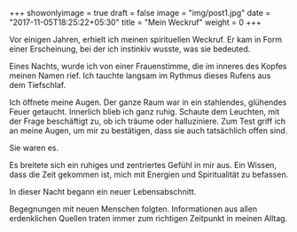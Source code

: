 +++
showonlyimage = true
draft = false
image = "img/post1.jpg"
date = "2017-11-05T18:25:22+05:30"
title = "Mein Weckruf"
weight = 0
+++

Vor einigen Jahren, erhielt ich meinen spirituellen Weckruf. Er kam in Form
einer Erscheinung, bei der ich instinkiv wusste, was sie bedeuted. 

<!--more-->

Eines Nachts, wurde ich von einer Frauenstimme, die im inneres des Kopfes meinen
Namen rief. Ich tauchte langsam im Rythmus dieses Rufens aus dem Tiefschlaf.

Ich öffnete meine Augen. Der ganze Raum war in ein stahlendes, glühendes Feuer
getaucht. Innerlich blieb ich ganz ruhig. Schaute dem Leuchten, mit der Frage
beschäftigt zu, ob ich träume oder halluziniere. Zum Test griff ich an meine Augen,
um mir zu bestätigen, dass sie auch tatsächlich offen sind.

Sie waren es.

Es breitete sich ein ruhiges und zentriertes Gefühl in mir aus. Ein Wissen, dass
die Zeit gekommen ist, mich mit Energien und Spiritualität zu befassen.

In dieser Nacht begann ein neuer Lebensabschnitt.

Begegnungen mit neuen Menschen folgten. Informationen aus allen erdenklichen
Quellen traten immer zum richtigen Zeitpunkt in meinen Alltag.
